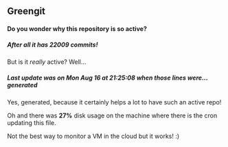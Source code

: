 ## Greengit

#### Do you wonder why this repository is so active?

##### After all it has 22009 commits!

But is it *really* active? Well...

##### Last update was on Mon Aug 16 at 21:25:08 when those lines were... generated

Yes, generated, because it certainly helps a lot to have such an active repo!

Oh and there was **27%** disk usage on the machine
where there is the cron updating this file.

Not the best way to monitor a VM in the cloud but it works! :)
